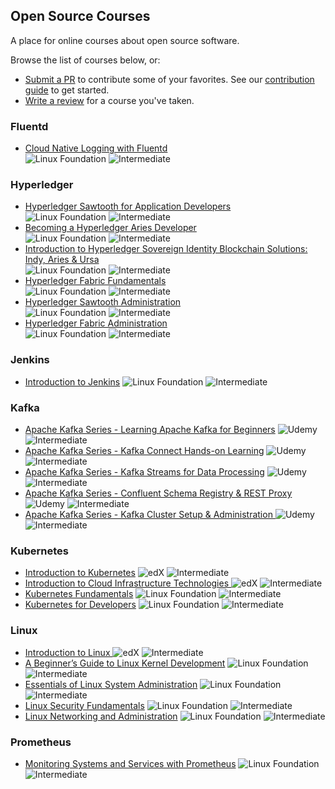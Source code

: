 ## Open Source Courses

A place for online courses about open source software.

Browse the list of courses below, or: 
 - [Submit a PR](https://github.com/osscourses/courses/pulls) to contribute some of your favorites. See our [contribution guide](CONTRIBUTING.md) to get started.
 - [Write a review](https://github.com/osscourses/courses/issues) for a course you've taken.

### Fluentd

  - [Cloud Native Logging with Fluentd](https://training.linuxfoundation.org/training/cloud-native-logging-with-fluentd-lfs242/)  
  ![Linux Foundation](https://img.shields.io/badge/-Linux_Foundation-black) ![Intermediate](https://img.shields.io/badge/-Intermediate-lightblue)

### Hyperledger

 - [Hyperledger Sawtooth for Application Developers](https://training.linuxfoundation.org/training/hyperledger-sawtooth-application-developers-lfs174/)  
 ![Linux Foundation](https://img.shields.io/badge/-Linux_Foundation-black)  ![Intermediate](https://img.shields.io/badge/-Foundational-77dd77)
 - [Becoming a Hyperledger Aries Developer](https://training.linuxfoundation.org/training/becoming-a-hyperledger-aries-developer-lfs173/)  
 ![Linux Foundation](https://img.shields.io/badge/-Linux_Foundation-black)  ![Intermediate](https://img.shields.io/badge/-Foundational-77dd77)
 - [Introduction to Hyperledger Sovereign Identity Blockchain Solutions: Indy, Aries & Ursa](https://training.linuxfoundation.org/training/introduction-to-hyperledger-sovereign-identity-blockchain-solutions-indy-aries-and-ursa/)  
 ![Linux Foundation](https://img.shields.io/badge/-Linux_Foundation-black) ![Intermediate](https://img.shields.io/badge/-Foundational-77dd77)
 - [Hyperledger Fabric Fundamentals ](https://training.linuxfoundation.org/training/hyperledger-fabric-fundamentals-lfd271/)  
 ![Linux Foundation](https://img.shields.io/badge/-Linux_Foundation-black) ![Intermediate](https://img.shields.io/badge/-Intermediate-lightblue)
 - [ Hyperledger Sawtooth Administration](https://training.linuxfoundation.org/training/hyperledger-sawtooth-administration-lfs273/)  
 ![Linux Foundation](https://img.shields.io/badge/-Linux_Foundation-black) ![Intermediate](https://img.shields.io/badge/-Intermediate-lightblue)
 - [Hyperledger Fabric Administration](https://training.linuxfoundation.org/training/hyperledger-fabric-administration-lfs272/)  
 ![Linux Foundation](https://img.shields.io/badge/-Linux_Foundation-black) ![Intermediate](https://img.shields.io/badge/-Intermediate-lightblue)
 
### Jenkins

 - [Introduction to Jenkins](https://training.linuxfoundation.org/training/introduction-to-jenkins-lfs167/) ![Linux Foundation](https://img.shields.io/badge/-Linux_Foundation-black) ![Intermediate](https://img.shields.io/badge/-Foundational-77dd77)

### Kafka

- [Apache Kafka Series - Learning Apache Kafka for Beginners](https://www.udemy.com/course/apache-kafka/) ![Udemy](https://img.shields.io/badge/-Udemy-black) ![Intermediate](https://img.shields.io/badge/-Foundational-77dd77)
- [Apache Kafka Series - Kafka Connect Hands-on Learning](https://goo.gl/wLLLY9) ![Udemy](https://img.shields.io/badge/-Udemy-black) ![Intermediate](https://img.shields.io/badge/-Intermediate-lightblue)
- [Apache Kafka Series - Kafka Streams for Data Processing](https://goo.gl/bro314) ![Udemy](https://img.shields.io/badge/-Udemy-black) ![Intermediate](https://img.shields.io/badge/-Intermediate-lightblue)
- [Apache Kafka Series - Confluent Schema Registry & REST Proxy](https://goo.gl/XgWcVz) ![Udemy](https://img.shields.io/badge/-Udemy-black) ![Intermediate](https://img.shields.io/badge/-Intermediate-lightblue)
- [Apache Kafka Series - Kafka Cluster Setup & Administration ](https://goo.gl/1uYAuU) ![Udemy](https://img.shields.io/badge/-Udemy-black) ![Intermediate](https://img.shields.io/badge/-Advanced-b19cd9)

### Kubernetes

 - [Introduction to Kubernetes](https://www.edx.org/course/introduction-to-kubernetes) ![edX](https://img.shields.io/badge/-edX-black) ![Intermediate](https://img.shields.io/badge/-Foundational-77dd77)
 - [Introduction to Cloud Infrastructure Technologies ](https://www.edx.org/course/introduction-to-cloud-infrastructure-technologies) ![edX](https://img.shields.io/badge/-edX-black) ![Intermediate](https://img.shields.io/badge/-Foundational-77dd77)
 - [Kubernetes Fundamentals](https://training.linuxfoundation.org/training/kubernetes-fundamentals/) ![Linux Foundation](https://img.shields.io/badge/-Linux_Foundation-black) ![Intermediate](https://img.shields.io/badge/-Intermediate-lightblue)
 - [Kubernetes for Developers](https://training.linuxfoundation.org/training/kubernetes-for-developers/) ![Linux Foundation](https://img.shields.io/badge/-Linux_Foundation-black) ![Intermediate](https://img.shields.io/badge/-Intermediate-lightblue) 
 
### Linux
 - [Introduction to Linux ](https://www.edx.org/course/introduction-to-linux) ![edX](https://img.shields.io/badge/-edX-black) ![Intermediate](https://img.shields.io/badge/-Foundational-77dd77)
 - [A Beginner’s Guide to Linux Kernel Development](https://training.linuxfoundation.org/training/a-beginners-guide-to-linux-kernel-development-lfd103/) ![Linux Foundation](https://img.shields.io/badge/-Linux_Foundation-black) ![Intermediate](https://img.shields.io/badge/-Foundational-77dd77)
 - [ Essentials of Linux System Administration](https://training.linuxfoundation.org/training/essentials-of-linux-system-administration/) ![Linux Foundation](https://img.shields.io/badge/-Linux_Foundation-black) ![Intermediate](https://img.shields.io/badge/-Foundational-77dd77) 
 - [Linux Security Fundamentals](https://training.linuxfoundation.org/training/linux-security-fundamentals/) ![Linux Foundation](https://img.shields.io/badge/-Linux_Foundation-black) ![Intermediate](https://img.shields.io/badge/-Intermediate-lightblue)
 - [ Linux Networking and Administration](https://training.linuxfoundation.org/training/linux-networking-and-administration/) ![Linux Foundation](https://img.shields.io/badge/-Linux_Foundation-black) ![Intermediate](https://img.shields.io/badge/-Advanced-b19cd9)
 

 
### Prometheus

 - [Monitoring Systems and Services with Prometheus](https://training.linuxfoundation.org/training/monitoring-systems-and-services-with-prometheus-lfs241/) ![Linux Foundation](https://img.shields.io/badge/-Linux_Foundation-black) ![Intermediate](https://img.shields.io/badge/-Intermediate-lightblue)
